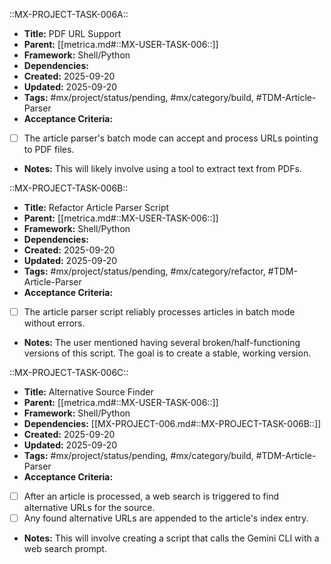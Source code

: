 ::MX-PROJECT-TASK-006A::
- **Title:** PDF URL Support
- **Parent:** [[metrica.md#::MX-USER-TASK-006::]]
- **Framework:** Shell/Python
- **Dependencies:**
- **Created:** 2025-09-20
- **Updated:** 2025-09-20
- **Tags:** #mx/project/status/pending, #mx/category/build, #TDM-Article-Parser
- **Acceptance Criteria:**
- [ ] The article parser's batch mode can accept and process URLs pointing to PDF files.
- **Notes:** This will likely involve using a tool to extract text from PDFs.

::MX-PROJECT-TASK-006B::
- **Title:** Refactor Article Parser Script
- **Parent:** [[metrica.md#::MX-USER-TASK-006::]]
- **Framework:** Shell/Python
- **Dependencies:**
- **Created:** 2025-09-20
- **Updated:** 2025-09-20
- **Tags:** #mx/project/status/pending, #mx/category/refactor, #TDM-Article-Parser
- **Acceptance Criteria:**
- [ ] The article parser script reliably processes articles in batch mode without errors.
- **Notes:** The user mentioned having several broken/half-functioning versions of this script. The goal is to create a stable, working version.

::MX-PROJECT-TASK-006C::
- **Title:** Alternative Source Finder
- **Parent:** [[metrica.md#::MX-USER-TASK-006::]]
- **Framework:** Shell/Python
- **Dependencies:** [[MX-PROJECT-006.md#::MX-PROJECT-TASK-006B::]]
- **Created:** 2025-09-20
- **Updated:** 2025-09-20
- **Tags:** #mx/project/status/pending, #mx/category/build, #TDM-Article-Parser
- **Acceptance Criteria:**
- [ ] After an article is processed, a web search is triggered to find alternative URLs for the source.
- [ ] Any found alternative URLs are appended to the article's index entry.
- **Notes:** This will involve creating a script that calls the Gemini CLI with a web search prompt.